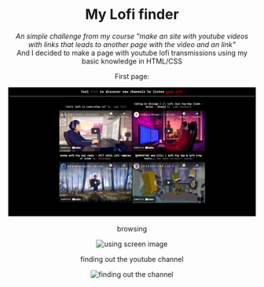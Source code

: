 <div align="center">
<h1> My Lofi finder </h1>
<p> <em> An simple challenge from my course "make an site with youtube videos with links that leads to another page with the video and an link" <br> </em>
And I decided to make a page with youtube lofi transmissions using my basic knowledge in HTML/CSS
</p>

<div align="center">
  <p> First page: </p>
<img src="readme imgs/screen.png" alt="screen image" width="700px" >
  <p> browsing </p>
<img src="readme imgs/screen gif.gif" alt="using screen image" width="700px">
  <p> finding out the youtube channel </p>
<img src="readme imgs/linktochannel.gif" alt="finding out the channel" width="700px">

</div>
</div>
